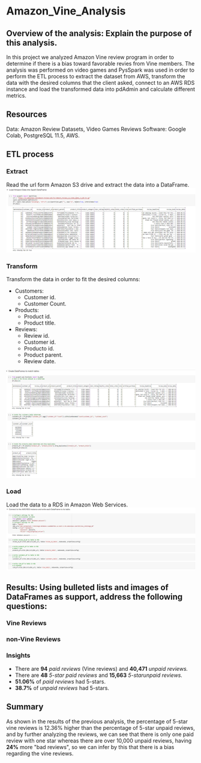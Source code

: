 # Amazon_Vine_Analysis

## Overview of the analysis: Explain the purpose of this analysis.
In this project we analyzed Amazon Vine review program in order to determine if there is a bias toward favorable revies from Vine members.
The analysis was performed on video games and PysSpark was used in order to perform the ETL process to extract the dataset from AWS, transform the data with the desired columns that the client asked, connect to an AWS RDS instance and load the transformed data into pdAdmin and calculate different metrics.
## Resources
Data: Amazon Review Datasets, Video Games Reviews
Software: Google Colab, PostgreSQL 11.5, AWS.

## ETL process
### Extract
Read the url form Amazon S3 drive and extract the data into a DataFrame.
![Extract](./Resources/Extract.PNG) 

### Transform
Transform the data in order to fit the desired columns:
* Customers: 
  * Customer id.
  * Customer Count.
* Products:
  * Product id.
  * Product title.
* Reviews:
  * Review id.
  * Customer id.
  * Producto id.
  * Product parent.
  * Review date.
 
![Transform](./Resources/Transform.PNG) 

### Load
Load the data to a RDS in Amazon Web Services.
![Load](./Resources/Load.PNG) 

## Results: Using bulleted lists and images of DataFrames as support, address the following questions:
### Vine Reviews

### non-Vine Reviews

### Insights
* There are **94** *paid reviews* (Vine reviews) and **40,471** *unpaid reviews.*
* There are **48** *5-star paid reviews* and **15,663** *5-starunpaid reviews.*
* **51.06%** of *paid reviews* had 5-stars.
* **38.7%** of *unpaid reviews* had 5-stars.
## Summary
As shown in the results of the previous analysis, the percentage of 5-star vine reviews is 12.36% higher than the percentage of 5-star unpaid reviews, and by further analyzing the reviews, we can see that there is only one paid review with one star whereas there are over 10,000 unpaid reviews, having **24%** more "bad reviews", so we can infer by this that there is a bias regarding the vine reviews.
